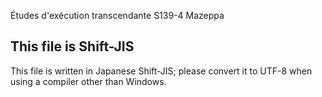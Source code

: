 Études d'exécution transcendante S139-4 Mazeppa

## This file is Shift-JIS

This file is written in Japanese Shift-JIS; please convert it to UTF-8 when using a compiler other than Windows.
